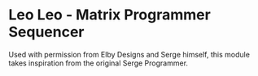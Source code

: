 # Leo Leo - Matrix Programmer Sequencer
Used with permission from Elby Designs and Serge himself, this module takes inspiration from the original Serge Programmer.
